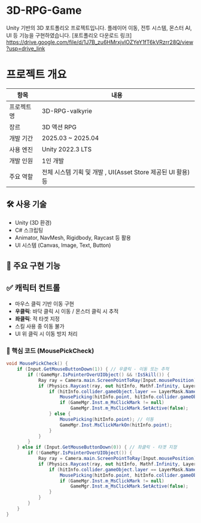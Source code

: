 # 3D-RPG-Game
Unity 기반의 3D 포트폴리오 프로젝트입니다.
플레이어 이동, 전투 시스템, 몬스터 AI, UI 등 기능을 구현하였습니다.
[포트폴리오 다운로드 링크]
https://drive.google.com/file/d/1J7B_zu6HMrxjvlOZYeY1fT6kVRzrr28Q/view?usp=drive_link
# 프로젝트 개요
| 항목 | 내용 |
|------|------|
| 프로젝트명 | 3D-RPG-valkyrie |
| 장르 | 3D 액션 RPG |
| 개발 기간 | 2025.03 ~ 2025.04 |
| 사용 엔진 | Unity 2022.3 LTS |
| 개발 인원 | 1인 개발 |
| 주요 역할 | 전체 시스템 기획 및 개발 , UI(Asset Store 제공된 UI 활용) 등 |
## 🛠 사용 기술
- Unity (3D 환경)
- C# 스크립팅
- Animator, NavMesh, Rigidbody, Raycast 등 활용
- UI 시스템 (Canvas, Image, Text, Button)
## 🔧 주요 구현 기능

## ✅ 캐릭터 컨트롤
- 마우스 클릭 기반 이동 구현  
- **우클릭**: 바닥 클릭 시 이동 / 몬스터 클릭 시 추적  
- **좌클릭**: 적 타겟 지정  
- 스킬 사용 중 이동 불가  
- UI 위 클릭 시 이동 방지 처리  

### 📌 핵심 코드 (MousePickCheck)

```csharp
void MousePickCheck() {
    if (Input.GetMouseButtonDown(1)) { // 우클릭 - 이동 또는 추적
        if (!GameMgr.IsPointerOverUIObject() && !IsSkill()) {
            Ray ray = Camera.main.ScreenPointToRay(Input.mousePosition);
            if (Physics.Raycast(ray, out hitInfo, Mathf.Infinity, LayerMask.value)) {
                if (hitInfo.collider.gameObject.layer == LayerMask.NameToLayer("Enemy")) {
                    MousePicking(hitInfo.point, hitInfo.collider.gameObject); // 몬스터 추적
                    if (GameMgr.Inst.m_MsClickMark != null)
                        GameMgr.Inst.m_MsClickMark.SetActive(false);
                } else {
                    MousePicking(hitInfo.point); // 이동
                    GameMgr.Inst.MsClickMarkOn(hitInfo.point);
                }
            }
        }
    } else if (Input.GetMouseButtonDown(0)) { // 좌클릭 - 타겟 지정
        if (!GameMgr.IsPointerOverUIObject()) {
            Ray ray = Camera.main.ScreenPointToRay(Input.mousePosition);
            if (Physics.Raycast(ray, out hitInfo, Mathf.Infinity, LayerMask.value)) {
                if (hitInfo.collider.gameObject.layer == LayerMask.NameToLayer("Enemy")) {
                    MousePicking(hitInfo.point, hitInfo.collider.gameObject);
                    if (GameMgr.Inst.m_MsClickMark != null)
                        GameMgr.Inst.m_MsClickMark.SetActive(false);
                }
            }
        }
    }
}
